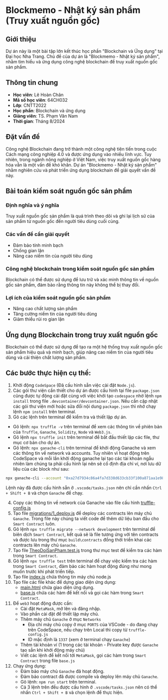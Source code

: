 # Blockmemo - Nhật ký sản phẩm (Truy xuất nguồn gốc)

## Giới thiệu
Dự án này là một bài tập lớn kết thúc học phần "Blockchain và Ứng dụng" tại Đại học Nha Trang. Chủ đề của dự án là "Blockmemo - Nhật ký sản phẩm", nhằm tìm hiểu và ứng dụng công nghệ blockchain để truy xuất nguồn gốc sản phẩm.

## Thông tin chung
- **Học viên**: Lê Hoàn Chân
- **Mã số học viên**: 64CH032
- **Lớp**: CNTT2022
- **Học phần**: Blockchain và ứng dụng
- **Giảng viên**: TS. Phạm Văn Nam
- **Thời gian**: Tháng 8/2024

## Đặt vấn đề
Công nghệ Blockchain đang trở thành một công nghệ tiên tiến trong cuộc Cách mạng công nghiệp 4.0 và được ứng dụng vào nhiều lĩnh vực. Tuy nhiên, trong ngành nông nghiệp ở Việt Nam, việc truy xuất nguồn gốc hàng hóa vẫn là một vấn đề khó khăn. Dự án "Blockmemo - Nhật ký sản phẩm" nhằm nghiên cứu và phát triển ứng dụng blockchain để giải quyết vấn đề này.

## Bài toán kiểm soát nguồn gốc sản phẩm
### Định nghĩa và ý nghĩa
Truy xuất nguồn gốc sản phẩm là quá trình theo dõi và ghi lại lịch sử của sản phẩm từ nguồn gốc đến người tiêu dùng cuối cùng.

### Các vấn đề cần giải quyết
- Đảm bảo tính minh bạch
- Chống gian lận
- Nâng cao niềm tin của người tiêu dùng

### Công nghệ blockchain trong kiểm soát nguồn gốc sản phẩm
Blockchain có thể được sử dụng để lưu trữ và xác minh thông tin về nguồn gốc sản phẩm, đảm bảo rằng thông tin này không thể bị thay đổi.

### Lợi ích của kiểm soát nguồn gốc sản phẩm
- Nâng cao chất lượng sản phẩm
- Tăng cường niềm tin của người tiêu dùng
- Giảm thiểu rủi ro gian lận

## Ứng dụng Blockchain trong truy xuất nguồn gốc
Blockchain có thể được sử dụng để tạo ra một hệ thống truy xuất nguồn gốc sản phẩm hiệu quả và minh bạch, giúp nâng cao niềm tin của người tiêu dùng và cải thiện chất lượng sản phẩm.


## Các bước thực hiện cụ thể:
1. Khởi động `CodeSpace` (Đã cấu hình sẵn việc cài đặt `Node.js`).
2. Các gói thư viện cần thiết cho dự án được cấu hình tại file `package.json` cũng được tự động cài đặt cùng với việc khởi tạo `codespace` nhờ lệnh `npm install` trong file `.devcontainer/devcontainer.json`. Nếu cần cập nhật các gói thư viện mới hoặc sửa đổi nội dung `package.json` thì nhớ chạy lệnh `npm install` trên terminal.
3. Gõ các lệnh trên terminal để kiểm tra và thiết lập dự án.
- Gõ lệnh: `npx truffle -v` trên terminal để xem các thông tin về phiên bản của `Truffle`, `Ganache`, `Solidity`, `Node` và `Web3.js`.
- Gõ lệnh `npx truffle init` trên terminal để bắt đầu thiết lập các file, thư mục cơ bản cho dự án.
- Gõ lệnh: `npx ganache-cli` trên terminal để khởi động Ganache và xem các thông tin về network và accounts. Tuy nhiên vì hoạt động trên CodeSpace và mỗi lần khởi động ganache lại tạo các tài khoản ngẫu nhiên làm chúng ta phải cấu hình lại nên sẽ cố định địa chỉ ví, nơi lưu dữ liệu của các block như sau:
```bash
npx ganache-cli --account "0xa27d7934c86a4fa7d338d633cb33f100a871aa1e985177ac1434a76ab37a7a7c,1000000000000000000000" --account "0xff94674bde28731b78d6ba622b35ba7282d62b9eb5c653ccef04adc5160a52da,1000000000000000000000" --db "/workspaces/BlockChain/database"
```
Lệnh này đã được cấu hình sẵn ở `.vscode/tasks.json` nên chỉ cần nhấn `Ctrl + Shift + B` và chọn `Ganache` để chạy.

4. Copy các thông tin về network của Ganache vào file cấu hình [truffle-config.js](truffle-config.js)
5. Tạo file [migrations/1_deploy.js](migrations/1_deploy.js) để deploy các contracts lên máy chủ `Ganache`. Trong file này chúng ta viết code để thêm dữ liệu ban đầu cho `Smart Contract` luôn.
6. Gõ lệnh `npx truffle migrate --network development` trên terminal để biên dịch `Smart Contract`, kết quả sẽ là file tương ứng với tên contracts và được lưu trong thư mục `build\contracts` đồng thời triển khai các contracts lên máy chủ `Ganache`.
7. Tạo file [TheoDoiSanPham.test.js](test/TheoDoiSanPham.test.js) trong thư mục test để kiểm tra các hàm trong `Smart Contract`.
8. Gõ lệnh `npx truffle test` trên terminal để chạy việc kiểm tra các hàm trong `Smart Contract`, đảm bảo các hàm hoạt động đúng như mong muốn trước khi phát triển tiếp.
9. Tạo file [index.js](index.js) chứa thông tin máy chủ node.js
10. Tạo file các file khác để dựng giao diện ứng dụng:
    - [main.html](src/main.html) chứa giao diện ứng dụng.
    - [base.js](src/static/js/base.js) chứa các hàm để kết nối và gọi các hàm trong `Smart Contract`.  
11. Để `web3` hoạt động được cần:
    - Cài đặt `MetaMask`, mở lên và đăng nhập.
    - Vào phần cài đặt để thiết lập máy chủ.
    - Thêm máy chủ `Ganache` ở mục `Networks` 
        - Địa chỉ máy chủ copy ở mục `PORTS` của VSCode - do đang chạy trên CodeSpace, nếu chạy trên Local thì copy từ `truffle-config.js`
        - ID mặc định là `1337` (xem ở terminal chạy `Ganache`)
    - Thêm tài khoản ví (1 trong các tài khoản - Private key được `Ganache` tạo sẵn khi khởi động máy chủ)
    - Viết các lệnh để kết nối tới `MetaMask`, gọi các hàm trong `Smart Contract` trong file `base.js`
12. Chạy ứng dụng:
    - Đảm bảo máy chủ `Ganache` đã hoạt động.
    - Đảm bảo contract đã được compile và deploy lên máy chủ `Ganache`.
    - Gõ lệnh: `npm run start` trên terminal.
    - Cả 3 lệnh trên đều được cấu hình ở `.vscode/tasks.json` nên có thể nhấn `Ctrl + Shift + B` và chọn lệnh để thực hiện.